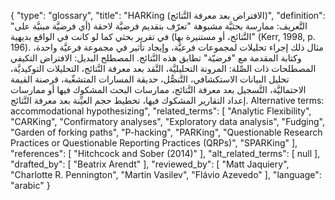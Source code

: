 {
    "type": "glossary",
    "title": "HARKing (الافتراض بعد معرفة النَّتائج)",
    "definition": "التَّعريف: ممارسة بحثيَّة مشبوهة \"تعرّف بتقديم فرضيَّة لاحقة (أي فرضيَّة مبنيَّة على النَّتائج، أو مستنيرة بها) في تقرير بحثي كما لو كانت في الواقع بديهية\" (Kerr, 1998, p. 196). مثال ذلك إجراء تحليلات لمجموعات فرعيَّة، وإيجاد تأثير في مجموعة فرعيَّة واحدة، وكتابة المقدمة مع \"فرضيّة\" تطابق هذه النَّتائج. المصطلح البديل: الافتراض التكيفي المصطلحات ذات الصِّلة:  المرونة التحليليَّة، النَّقد بعد معرفة النَّتائج، التحليلات التوكيديَّة، تحليل البيانات الاستكشافي، التَّنصُّل، حديقة المسارات المتشعِّبة، قرصنة القيمة الاحتماليَّة، التَّسجيل بعد معرفة النَّتائج، ممارسات البحث المشكوك فيها أو ممارسات إعداد التقارير المشكوك فيها، تخطيط حجم العيِّنة بعد معرفة النَّتائج. Alternative terms: accommodational hypothesizing",
    "related_terms": [
        "Analytic Flexibility",
        "CARKing",
        "Confirmatory analyses",
        "Exploratory data analysis",
        "Fudging",
        "Garden of forking paths",
        "P-hacking",
        "PARKing",
        "Questionable Research Practices or Questionable Reporting Practices (QRPs)",
        "SPARKing"
    ],
    "references": [
        "Hitchcock and Sober (2014)"
    ],
    "alt_related_terms": [
        null
    ],
    "drafted_by": [
        "Beatrix Arendt"
    ],
    "reviewed_by": [
        "Matt Jaquiery",
        "Charlotte R. Pennington",
        "Martin Vasilev",
        "Flávio Azevedo"
    ],
    "language": "arabic"
}